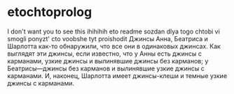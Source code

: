 # etochtoprolog
I don't want you to see this
ihihihih eto readme sozdan dlya togo chtobi vi smogli ponyzt' cto voobshe tyt proishodit
Джинсы
Анна, Беатриса и Шарлотта как-то обнаружили, что все они в одинаковых джинсах. Как
выглядят эти джинсы, если известно, что у Анны есть джинсы с карманами, узкие джинсы и
вылинявшие джинсы без карманов; у Беатрисы—джинсы без карманов и вылинявшие узкие
джинсы с карманами. И, наконец, Шарлотта имеет джинсы-клеши и темные узкие джинсы с
карманами.
